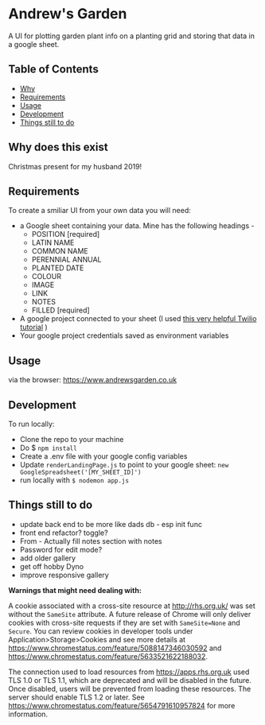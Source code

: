 
Andrew's Garden
==========
A UI for plotting garden plant info on a planting grid and storing that data in a google sheet.

Table of Contents
-----------------

 - [Why](#why-does-this-exist)
 - [Requirements](#requirements)
 - [Usage](#usage)
 - [Development](#Development)
 - [Things still to do](#things-still-to-do)

Why does this exist
------------
Christmas present for my husband 2019!

Requirements
------------

To create a smiliar UI from your own data you will need:
 - a Google sheet containing your data. Mine has the following headings - 
    - POSITION [required]
    - LATIN NAME
    - COMMON NAME
    - PERENNIAL ANNUAL
    - PLANTED DATE
    - COLOUR
    - IMAGE
    - LINK
    - NOTES
    - FILLED [required]
 - A google project connected to your sheet (I used [this very helpful Twilio tutorial](https://www.youtube.com/watch?v=UGN6EUi4Yio) )
 - Your google project credentials saved as environment variables

Usage
-----
via the browser: https://www.andrewsgarden.co.uk

Development
-----

To run locally:

 - Clone the repo to your machine
 - Do $ `npm install`
 - Create a .env file with your google config variables
- Update `renderLandingPage.js` to point to your google sheet: `new GoogleSpreadsheet('[MY_SHEET_ID]')`
- run locally with `$ nodemon app.js`

Things still to do
---------------------

- update back end to be more like dads db - esp init func
- front end refactor? toggle?
- From - Actually fill notes section with notes
- Password for edit mode?
- add older gallery
- get off hobby Dyno
- improve responsive gallery

**Warnings that might need dealing with:**

A cookie associated with a cross-site resource at http://rhs.org.uk/ was set without the `SameSite` attribute. A future release of Chrome will only deliver cookies with cross-site requests if they are set with `SameSite=None` and `Secure`. You can review cookies in developer tools under Application>Storage>Cookies and see more details at https://www.chromestatus.com/feature/5088147346030592 and https://www.chromestatus.com/feature/5633521622188032.


The connection used to load resources from https://apps.rhs.org.uk used TLS 1.0 or TLS 1.1, which are deprecated and will be disabled in the future. Once disabled, users will be prevented from loading these resources. The server should enable TLS 1.2 or later. See https://www.chromestatus.com/feature/5654791610957824 for more information.
